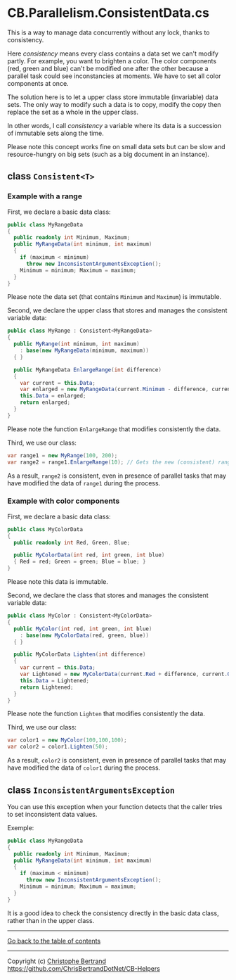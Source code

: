 ﻿# CB.Parallelism.ConsistentData.cs

This is a way to manage data concurrently without any lock, thanks to consistency.

Here *consistency* means every class contains a data set we can't modify partly.
For example, you want to brighten a color. The color components (red, green and blue) can't be modified one after the other because a parallel task could see inconstancies at moments. We have to set all color components at once.

The solution here is to let a upper class store immutable (invariable) data sets. The only way to modify such a data is to copy, modify the copy then replace the set as a whole in the upper class.

In other words, I call *consistency* a variable where its data is a succession of immutable sets along the time.

Please note this concept works fine on small data sets but can be slow and resource-hungry on big sets (such as a big document in an instance).

## class `Consistent<T>`

### Example with a range

First, we declare a basic data class:
```C#
public class MyRangeData
{
  public readonly int Minimum, Maximum;
  public MyRangeData(int minimum, int maximum)
  {
    if (maximum < minimum)
      throw new InconsistentArgumentsException();
    Minimum = minimum; Maximum = maximum;
  }
}
```
Please note the data set (that contains `Minimum` and `Maximum`) is immutable.

Second, we declare the upper class that stores and manages the consistent variable data:
```C#
public class MyRange : Consistent<MyRangeData>
{
  public MyRange(int minimum, int maximum)
    : base(new MyRangeData(minimum, maximum))
  { }

  public MyRangeData EnlargeRange(int difference)
  {
    var current = this.Data;
    var enlarged = new MyRangeData(current.Minimum - difference, current.Maximum + difference);
    this.Data = enlarged;
    return enlarged;
  }
}
```
Please note the function `EnlargeRange` that modifies consistently the data.

Third, we use our class:
```C#
var range1 = new MyRange(100, 200);
var range2 = range1.EnlargeRange(10); // Gets the new (consistent) range: [ 90 ; 210 ].
```
As a result, `range2` is consistent, even in presence of parallel tasks that may have modified the data of `range1` during the process.

### Example with color components

First, we declare a basic data class:
```C#
public class MyColorData
{
  public readonly int Red, Green, Blue;

  public MyColorData(int red, int green, int blue)
  { Red = red; Green = green; Blue = blue; }
}
```
Please note this data is immutable.

Second, we declare the class that stores and manages the consistent variable data:
```C#
public class MyColor : Consistent<MyColorData>
{
  public MyColor(int red, int green, int blue)
    : base(new MyColorData(red, green, blue))
  { }

  public MyColorData Lighten(int difference)
  {
    var current = this.Data;
    var Lightened = new MyColorData(current.Red + difference, current.Green + difference, current.Blue + difference);
    this.Data = Lightened;
    return Lightened;
  }
}
```
Please note the function `Lighten` that modifies consistently the data.

Third, we use our class:
```C#
var color1 = new MyColor(100,100,100);
var color2 = color1.Lighten(50);
```
As a result, `color2` is consistent, even in presence of parallel tasks that may have modified the data of `color1` during the process.

## class `InconsistentArgumentsException`

You can use this exception when your function detects that the caller tries to set inconsistent data values.

Exemple:
```C#
public class MyRangeData
{
  public readonly int Minimum, Maximum;
  public MyRangeData(int minimum, int maximum)
  {
    if (maximum < minimum)
      throw new InconsistentArgumentsException();
    Minimum = minimum; Maximum = maximum;
  }
}
```
It is a good idea to check the consistency directly in the basic data class, rather than in the upper class.




---

[Go back to the table of contents](../readme.md)

---
Copyright (c) [Christophe Bertrand](https://chrisbertrand.net)  
https://github.com/ChrisBertrandDotNet/CB-Helpers
